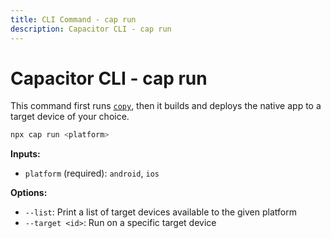 ```yaml
---
title: CLI Command - cap run
description: Capacitor CLI - cap run
---
```


# Capacitor CLI - cap run

This command first runs [`copy`](/docs/cli/copy), then it builds and deploys the native app to a target device of your choice.

```bash
npx cap run <platform>
```

<strong>Inputs:</strong>

- `platform` (required): `android`, `ios`

<strong>Options:</strong>

- `--list`: Print a list of target devices available to the given platform
- `--target <id>`: Run on a specific target device
